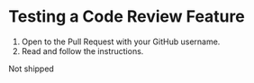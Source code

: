 # Testing a Code Review Feature

1. Open to the Pull Request with your GitHub username.
2. Read and follow the instructions.

Not shipped
